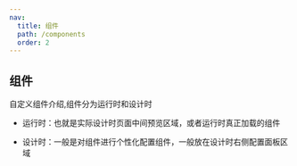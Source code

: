 ```yaml
---
nav:
  title: 组件
  path: /components
  order: 2
---
```


## 组件

自定义组件介绍,组件分为运行时和设计时

- 运行时：也就是实际设计时页面中间预览区域，或者运行时真正加载的组件

- 设计时：一般是对组件进行个性化配置组件，一般放在设计时右侧配置面板区域
